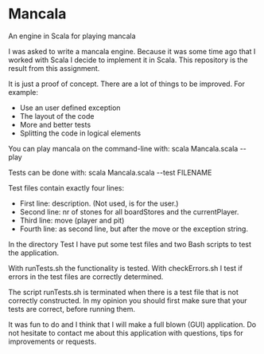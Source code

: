 # Mancala
An engine in Scala for playing mancala

I was asked to write a mancala engine. Because it was some time ago that I worked with Scala I decide to implement it in Scala. This repository is the result from this assignment.

It is just a proof of concept. There are a lot of things to be improved. For example:
- Use an user defined exception
- The layout of the code
- More and better tests
- Splitting the code in logical elements

You can play mancala on the command-line with:
    scala Mancala.scala --play

Tests can be done with:
    scala Mancala.scala --test FILENAME

Test files contain exactly four lines:
- First line:  description. (Not used, is for the user.)
- Second line: nr of stones for all boardStores and the currentPlayer.
- Third line:  move (player and pit)
- Fourth line: as second line, but after the move or the exception string.

In the directory Test I have put some test files and two Bash scripts to test the application.

With runTests.sh the functionality is tested.
With checkErrors.sh I test if errors in the test files are correctly determined.

The script runTests.sh is terminated when there is a test file that is not correctly constructed. In my opinion you should first make sure that your tests are correct, before running them.


It was fun to do and I think that I will make a full blown (GUI) application.
Do not hesitate to contact me about this application with questions, tips for improvements or requests.
